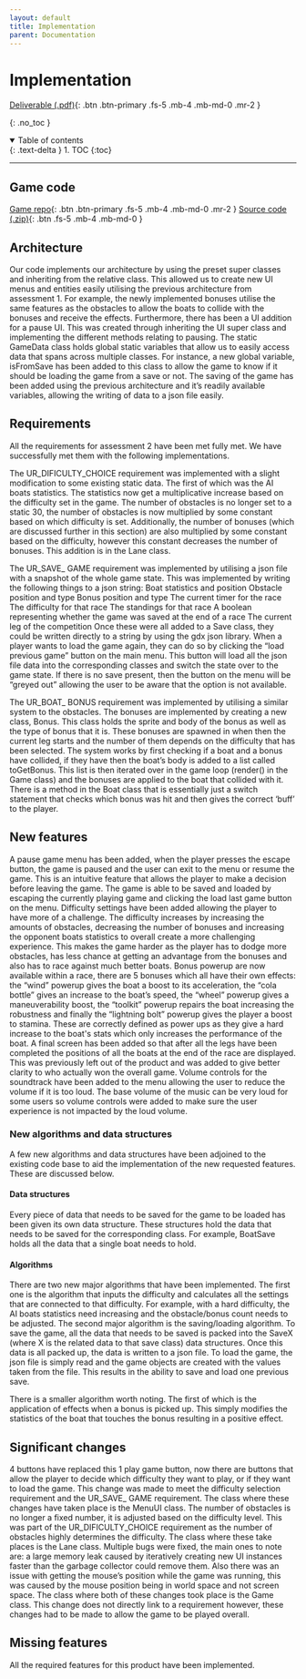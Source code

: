 ```yaml
---
layout: default
title: Implementation
parent: Documentation
---
```


# Implementation

[Deliverable (.pdf)](/assets/deliverables/current/Impl2.pdf){: .btn .btn-primary .fs-5 .mb-4 .mb-md-0 .mr-2 }

{: .no_toc }

<details open markdown="block">
  <summary>
    Table of contents
  </summary>
  {: .text-delta }
1. TOC
{:toc}
</details>

---

## Game code

[Game repo](https://github.com/LucasAxnix/ENG1-P2){: .btn .btn-primary .fs-5 .mb-4 .mb-md-0 .mr-2 } [Source code (.zip)](https://github.com/hardgforgifs/game/archive/1.0.3.zip){: .btn .fs-5 .mb-4 .mb-md-0 }

## Architecture
Our code implements our architecture by using the preset super classes and inheriting from the relative class. This allowed us to create new UI menus and entities easily utilising the previous architecture from assessment 1. For example, the newly implemented bonuses utilise the same features as the obstacles to allow the boats to collide with the bonuses and receive the effects. 
Furthermore, there has been a UI addition for a pause UI. This was created through inheriting the UI super class and implementing the different methods relating to pausing. The static GameData class holds global static variables that allow us to easily access data that spans across multiple classes. For instance, a new global variable, isFromSave has been added to this class to allow the game to know if it should be loading the game from a save or not.
The saving of the game has been added using the previous architecture and it’s readily available variables, allowing the writing of data to a json file easily.

## Requirements
All the requirements for assessment 2 have been met fully met. We have successfully met them with the following implementations.

The UR_DIFICULTY_CHOICE requirement was implemented with a slight modification to some existing static data. The first of which was the AI boats statistics. The statistics now get a multiplicative increase based on the difficulty set in the game. The number of obstacles is no longer set to a static 30, the number of obstacles is now multiplied by some constant based on which difficulty is set. Additionally, the number of bonuses (which are discussed further in this section) are also multiplied by some constant based on the difficulty, however this constant decreases the number of bonuses. This addition is in the Lane class.

The UR_SAVE_ GAME requirement was implemented by utilising a json file with a snapshot of the whole game state. This was implemented by writing the following things to a json string:
Boat statistics and position
Obstacle position and type
Bonus position and type
The current timer for the race
The difficulty for that race
The standings for that race
A boolean representing whether the game was saved at the end of a race
The current leg of the competition
Once these were all added to a Save class, they could be written directly to a string by using the gdx json library. When a player wants to load the game again, they can do so by clicking the “load previous game” button on the main menu. This button will load all the json file data into the corresponding classes and switch the state over to the game state. If there is no save present, then the button on the menu will be “greyed out” allowing the user to be aware that the option is not available.



The UR_BOAT_ BONUS requirement was implemented by utilising a similar system to the obstacles. 
The bonuses are implemented by creating a new class, Bonus. This class holds the sprite and body of the bonus as well as the type of bonus that it is. These bonuses are spawned in when then the current leg starts and the number of them depends on the difficulty that has been selected. The system works by first checking if a boat and a bonus have collided, if they have then the boat’s body is added to a list called toGetBonus. This list is then iterated over in the game loop (render() in the Game class) and the bonuses are applied to the boat that collided with it. There is a method in the Boat class that is essentially just a switch statement that checks which bonus was hit and then gives the correct ‘buff’ to the player.


## New features
A pause game menu has been added, when the player presses the escape button, the game is paused and the user can exit to the menu or resume the game. This is an intuitive feature that allows the player to make a decision before leaving the game.
The game is able to be saved and loaded by escaping the currently playing game and clicking the load last game button on the menu.
Difficulty settings have been added allowing the player to have more of a challenge. The difficulty increases by increasing the amounts of obstacles, decreasing the number of bonuses and increasing the opponent boats statistics to overall create a more challenging experience. This makes the game harder as the player has to dodge more obstacles, has less chance at getting an advantage from the bonuses and also has to race against much better boats.
Bonus powerup are now available within a race, there are 5 bonuses which all have their own effects: the “wind” powerup gives the boat a boost to its acceleration, the “cola bottle” gives an increase to the boat’s speed, the “wheel” powerup gives a maneuverability boost, the “toolkit” powerup repairs the boat increasing the robustness and finally the “lightning bolt” powerup gives the player a boost to stamina. These are correctly defined as power ups as they give a hard increase to the boat's stats which only increases the performance of the boat.
A final screen has been added so that after all the legs have been completed the positions of all the boats at the end of the race are displayed. This was previously left out of the product and was added to give better clarity to who actually won the overall game.
Volume controls for the soundtrack have been added to the menu allowing the user to reduce the volume if it is too loud. The base volume of the music can be very loud for some users so volume controls were added to make sure the user experience is not impacted by the loud volume.
	
### New algorithms and data structures
A few new algorithms and data structures have been adjoined to the existing code base to aid the implementation of the new requested features. These are discussed below.

#### Data structures
Every piece of data that needs to be saved for the game to be loaded has been given its own data structure. These structures hold the data that needs to be saved for the corresponding class. For example, BoatSave holds all the data that a single boat needs to hold.

#### Algorithms
There are two new major algorithms that have been implemented. The first one is the algorithm that inputs the difficulty and calculates all the settings that are connected to that difficulty. For example, with a hard difficulty, the AI boats statistics need increasing and the obstacle/bonus count needs to be adjusted.
The second major algorithm is the saving/loading algorithm. To save the game, all the data that needs to be saved is packed into the SaveX (where X is the related data to that save class) data structures. Once this data is all packed up, the data is written to a json file. To load the game, the json file is simply read and the game objects are created with the values taken from the file. This results in the ability to save and load one previous save.

There is a smaller algorithm worth noting. The first of which is the application of effects when a bonus is picked up. This simply modifies the statistics of the boat that touches the bonus resulting in a positive effect.
	
## Significant changes
4 buttons have replaced this 1 play game button, now there are buttons that allow the player to decide which difficulty they want to play, or if they want to load the game. This change was made to meet the difficulty selection requirement and the UR_SAVE_ GAME requirement. The class where these changes have taken place is the MenuUI class.
The number of obstacles is no longer a fixed number, it is adjusted based on the difficulty level. This was part of the UR_DIFICULTY_CHOICE requirement as the number of obstacles highly determines the difficulty. The class where these take places is the Lane class.
Multiple bugs were fixed, the main ones to note are: a large memory leak caused by iteratively creating new UI instances faster than the garbage collector could remove them. Also there was an issue with getting the mouse’s position while the game was running, this was caused by the mouse position being in world space and not screen space. The class where both of these changes took place is the Game class. This change does not directly link to a requirement however, these changes had to be made to allow the game to be played overall.

## Missing features
All the required features for this product have been implemented.
